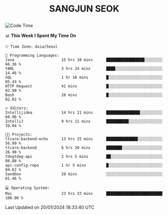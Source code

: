 <h1>
 <p align="center">
   SANGJUN SEOK
 </p>
</h1>

<!--START_SECTION:waka-->
![Code Time](http://img.shields.io/badge/Code%20Time-3%2C217%20hrs%206%20mins-blue)

📊 **This Week I Spent My Time On** 

```text
🕑︎ Time Zone: Asia/Seoul

💬 Programming Languages: 
Java                     15 hrs 38 mins      █████████████████░░░░░░░░   66.36 % 
YAML                     3 hrs 24 mins       ████░░░░░░░░░░░░░░░░░░░░░   14.46 % 
SQL                      1 hr 16 mins        █░░░░░░░░░░░░░░░░░░░░░░░░   05.43 % 
HTTP Request             41 mins             █░░░░░░░░░░░░░░░░░░░░░░░░   02.90 % 
Bash                     28 mins             █░░░░░░░░░░░░░░░░░░░░░░░░   02.02 % 

🔥 Editors: 
Intellijidea             14 hrs 21 mins      ███████████████░░░░░░░░░░   60.96 % 
IntelliJ                 9 hrs 11 mins       ██████████░░░░░░░░░░░░░░░   39.04 % 

🐱‍💻 Projects: 
ttcare-backend-echo      13 hrs 25 mins      ██████████████░░░░░░░░░░░   56.99 % 
ttcare-backend           6 hrs 20 mins       ███████░░░░░░░░░░░░░░░░░░   26.90 % 
tdogtdog-api             2 hrs 5 mins        ██░░░░░░░░░░░░░░░░░░░░░░░   08.88 % 
api-config-repo          1 hr 5 mins         █░░░░░░░░░░░░░░░░░░░░░░░░   04.62 % 
Sandbox                  20 mins             ░░░░░░░░░░░░░░░░░░░░░░░░░   01.46 % 

💻 Operating System: 
Mac                      23 hrs 33 mins      █████████████████████████   100.00 % 
```


 Last Updated on 20/01/2024 18:33:40 UTC
<!--END_SECTION:waka-->
